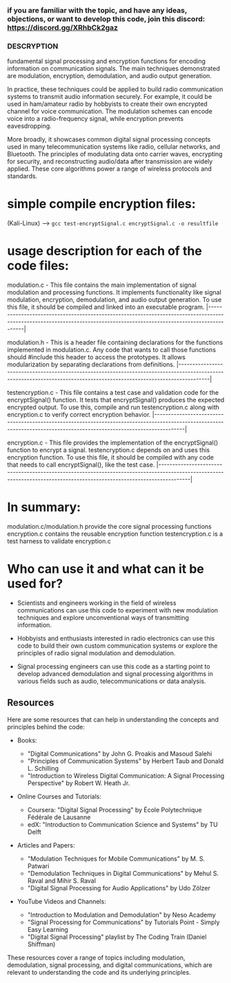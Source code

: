### if you are familiar with the topic, and have any ideas, objections, or want to develop this code, join this discord: https://discord.gg/XRhbCk2gaz


### DESCRYPTION ###
fundamental signal processing and encryption functions for encoding information on communication signals. The main techniques demonstrated are modulation, encryption, demodulation, and audio output generation.

In practice, these techniques could be applied to build radio communication systems to transmit audio information securely. For example, it could be used in ham/amateur radio by hobbyists to create their own encrypted channel for voice communication. The modulation schemes can encode voice into a radio-frequency signal, while encryption prevents eavesdropping.

More broadly, it showcases common digital signal processing concepts used in many telecommunication systems like radio, cellular networks, and Bluetooth. The principles of modulating data onto carrier waves, encrypting for security, and reconstructing audio/data after transmission are widely applied. These core algorithms power a range of wireless protocols and standards.


# simple compile encryption files:
(Kali-Linux) --> `gcc test-encryptSignal.c encryptSignal.c -o resultfile`

# usage description for each of the code files:

modulation.c - This file contains the main implementation of signal modulation and processing functions. It implements functionality like signal modulation, encryption, demodulation, and audio output generation. To use this file, it should be compiled and linked into an executable program.
|-----------------------------------------------------------------------------------------------------------------------------------------------------------------------|

modulation.h - This is a header file containing declarations for the functions implemented in modulation.c. Any code that wants to call those functions should #include this header to access the prototypes. It allows modularization by separating declarations from definitions.
|-----------------------------------------------------------------------------------------------------------------------------------------------------------------------|

testencryption.c - This file contains a test case and validation code for the encryptSignal() function. It tests that encryptSignal() produces the expected encrypted output. To use this, compile and run testencryption.c along with encryption.c to verify correct encryption behavior.
|-----------------------------------------------------------------------------------------------------------------------------------------------------------------------|

encryption.c - This file provides the implementation of the encryptSignal() function to encrypt a signal. testencryption.c depends on and uses this encryption function. To use this file, it should be compiled with any code that needs to call encryptSignal(), like the test case.
|-----------------------------------------------------------------------------------------------------------------------------------------------------------------------|

# In summary:

modulation.c/modulation.h provide the core signal processing functions
encryption.c contains the reusable encryption function
testencryption.c is a test harness to validate encryption.c


# Who can use it and what can it be used for?

- Scientists and engineers working in the field of wireless communications can use this code to experiment with new modulation techniques and explore unconventional ways of transmitting information.

- Hobbyists and enthusiasts interested in radio electronics can use this code to build their own custom communication systems or explore the principles of radio signal modulation and demodulation.

- Signal processing engineers can use this code as a starting point to develop advanced demodulation and signal processing algorithms in various fields such as audio, telecommunications or data analysis.

## Resources

Here are some resources that can help in understanding the concepts and principles behind the code:

- Books:
  - "Digital Communications" by John G. Proakis and Masoud Salehi
  - "Principles of Communication Systems" by Herbert Taub and Donald L. Schilling
  - "Introduction to Wireless Digital Communication: A Signal Processing Perspective" by Robert W. Heath Jr.

- Online Courses and Tutorials:
  - Coursera: "Digital Signal Processing" by École Polytechnique Fédérale de Lausanne
  - edX: "Introduction to Communication Science and Systems" by TU Delft

- Articles and Papers:
  - "Modulation Techniques for Mobile Communications" by M. S. Patwari
  - "Demodulation Techniques in Digital Communications" by Mehul S. Raval and Mihir S. Raval
  - "Digital Signal Processing for Audio Applications" by Udo Zölzer

- YouTube Videos and Channels:
  - "Introduction to Modulation and Demodulation" by Neso Academy
  - "Signal Processing for Communications" by Tutorials Point - Simply Easy Learning
  - "Digital Signal Processing" playlist by The Coding Train (Daniel Shiffman)

These resources cover a range of topics including modulation, demodulation, signal processing, and digital communications, which are relevant to understanding the code and its underlying principles.



